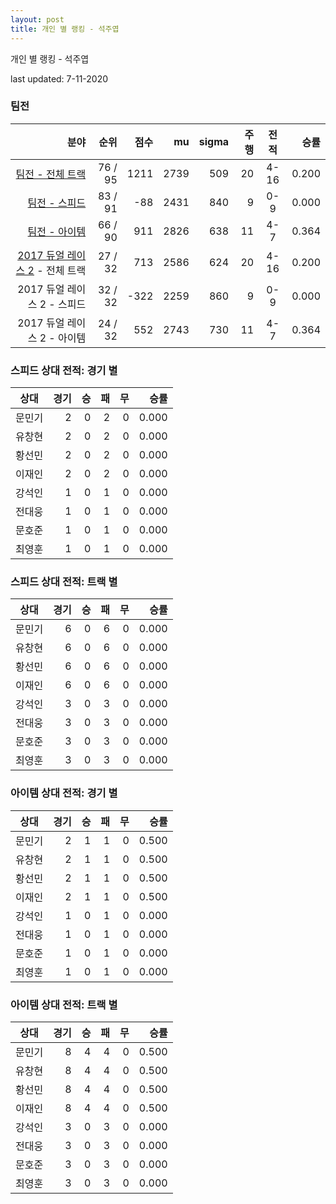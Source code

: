 ```yaml
---
layout: post
title: 개인 별 랭킹 - 석주엽
---
```



개인 별 랭킹 - 석주엽


last updated: 7-11-2020


### 팀전

| 분야 | 순위 | 점수 | mu | sigma | 주행 | 전적 | 승률 |
|---:|---:|---:|---:|---:|---:|:---:|---:|
| [팀전 - 전체 트랙](../team-full) | 76 / 95 | 1211 | 2739 | 509 | 20 | 4-16 | 0.200 |
| [팀전 - 스피드](../team-speed) | 83 / 91 | -88 | 2431 | 840 | 9 | 0-9 | 0.000 |
| [팀전 - 아이템](../team-item) | 66 / 90 | 911 | 2826 | 638 | 11 | 4-7 | 0.364 |
| [2017 듀얼 레이스 2](../teams-t2017_1) - 전체 트랙 | 27 / 32 | 713 | 2586 | 624 | 20 | 4-16 | 0.200 |
| 2017 듀얼 레이스 2 - 스피드 | 32 / 32 | -322 | 2259 | 860 | 9 | 0-9 | 0.000 |
| 2017 듀얼 레이스 2 - 아이템 | 24 / 32 | 552 | 2743 | 730 | 11 | 4-7 | 0.364 |

### 스피드 상대 전적: 경기 별

| 상대 | 경기 | 승 | 패 | 무 | 승률 |
|:---:|---:|---:|---:|---:|---:|
| 문민기 | 2 | 0 | 2 | 0 | 0.000 |
| 유창현 | 2 | 0 | 2 | 0 | 0.000 |
| 황선민 | 2 | 0 | 2 | 0 | 0.000 |
| 이재인 | 2 | 0 | 2 | 0 | 0.000 |
| 강석인 | 1 | 0 | 1 | 0 | 0.000 |
| 전대웅 | 1 | 0 | 1 | 0 | 0.000 |
| 문호준 | 1 | 0 | 1 | 0 | 0.000 |
| 최영훈 | 1 | 0 | 1 | 0 | 0.000 |

### 스피드 상대 전적: 트랙 별

| 상대 | 경기 | 승 | 패 | 무 | 승률 |
|:---:|---:|---:|---:|---:|---:|
| 문민기 | 6 | 0 | 6 | 0 | 0.000 |
| 유창현 | 6 | 0 | 6 | 0 | 0.000 |
| 황선민 | 6 | 0 | 6 | 0 | 0.000 |
| 이재인 | 6 | 0 | 6 | 0 | 0.000 |
| 강석인 | 3 | 0 | 3 | 0 | 0.000 |
| 전대웅 | 3 | 0 | 3 | 0 | 0.000 |
| 문호준 | 3 | 0 | 3 | 0 | 0.000 |
| 최영훈 | 3 | 0 | 3 | 0 | 0.000 |

### 아이템 상대 전적: 경기 별

| 상대 | 경기 | 승 | 패 | 무 | 승률 |
|:---:|---:|---:|---:|---:|---:|
| 문민기 | 2 | 1 | 1 | 0 | 0.500 |
| 유창현 | 2 | 1 | 1 | 0 | 0.500 |
| 황선민 | 2 | 1 | 1 | 0 | 0.500 |
| 이재인 | 2 | 1 | 1 | 0 | 0.500 |
| 강석인 | 1 | 0 | 1 | 0 | 0.000 |
| 전대웅 | 1 | 0 | 1 | 0 | 0.000 |
| 문호준 | 1 | 0 | 1 | 0 | 0.000 |
| 최영훈 | 1 | 0 | 1 | 0 | 0.000 |

### 아이템 상대 전적: 트랙 별

| 상대 | 경기 | 승 | 패 | 무 | 승률 |
|:---:|---:|---:|---:|---:|---:|
| 문민기 | 8 | 4 | 4 | 0 | 0.500 |
| 유창현 | 8 | 4 | 4 | 0 | 0.500 |
| 황선민 | 8 | 4 | 4 | 0 | 0.500 |
| 이재인 | 8 | 4 | 4 | 0 | 0.500 |
| 강석인 | 3 | 0 | 3 | 0 | 0.000 |
| 전대웅 | 3 | 0 | 3 | 0 | 0.000 |
| 문호준 | 3 | 0 | 3 | 0 | 0.000 |
| 최영훈 | 3 | 0 | 3 | 0 | 0.000 |
